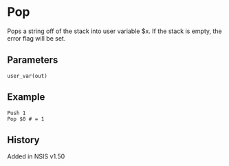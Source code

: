# Pop

Pops a string off of the stack into user variable $x. If the stack is empty, the error flag will be set.

## Parameters

	user_var(out)

## Example

	Push 1
	Pop $0 # = 1

## History

Added in NSIS v1.50

